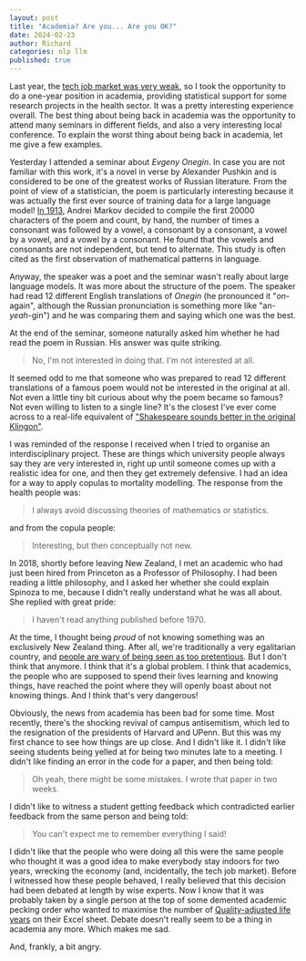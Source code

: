 ```yaml
---
layout: post
title: "Academia? Are you... Are you OK?"
date: 2024-02-23
author: Richard
categories: nlp llm
published: true
---
```

Last year, the [tech job market was very weak](https://papers.ssrn.com/sol3/papers.cfm?abstract_id=4442475), so I took the opportunity to do a one-year position in academia, providing statistical support for some research projects in the health sector. It was a pretty interesting experience overall. The best thing about being back in academia was the opportunity to attend many seminars in different fields, and also a very interesting local conference. To explain the worst thing about being back in academia, let me give a few examples.

Yesterday I attended a seminar about *Evgeny Onegin*. In case you are not familiar with this work, it's a novel in verse by Alexander Pushkin and is considered to be one of the greatest works of Russian literature. From the point of view of a statistician, the poem is particularly interesting because it was actually the first ever source of training data for a large language model! [In 1913](https://www.americanscientist.org/article/first-links-in-the-markov-chain), Andrei Markov decided to compile the first 20000 characters of the poem and count, by hand, the number of times a consonant was followed by a vowel, a consonant by a consonant, a vowel by a vowel, and a vowel by a consonant. He found that the vowels and consonants are not independent, but tend to alternate. This study is often cited as the first observation of mathematical patterns in language.

Anyway, the speaker was a poet and the seminar wasn't really about large language models. It was more about the structure of the poem. The speaker had read 12 different English translations of *Onegin* (he pronounced it "*on*-again", although the Russian pronunciation is something more like "an-*yeah*-gin") and he was comparing them and saying which one was the best.

At the end of the seminar, someone naturally asked him whether he had read the poem in Russian. His answer was quite striking.

> No, I'm not interested in doing that. I'm not interested at all.

It seemed odd to me that someone who was prepared to read 12 different translations of a famous poem would not be interested in the original at all. Not even a little tiny bit curious about why the poem became so famous? Not even willing to listen to a single line? It's the closest I've ever come across to a real-life equivalent of ["Shakespeare sounds better in the original Klingon"](https://tvtropes.org/pmwiki/pmwiki.php/Main/InTheOriginalKlingon).

I was reminded of the response I received when I tried to organise an interdisciplinary project. These are things which university people always say they are very interested in, right up until someone comes up with a realistic idea for one, and then they get extremely defensive. I had an idea for a way to apply copulas to mortality modelling. The response from the health people was:

> I always avoid discussing theories of mathematics or statistics.
	
and from the copula people:

> Interesting, but then conceptually not new.
	
In 2018, shortly before leaving New Zealand, I met an academic who had just been hired from Princeton as a Professor of Philosophy. I had been reading a little philosophy, and I asked her whether she could explain Spinoza to me, because I didn't really understand what he was all about. She replied with great pride:

> I haven't read anything published before 1970.
	
At the time, I thought being *proud* of not knowing something was an exclusively New Zealand thing. After all, we're traditionally a very egalitarian country, and [people are wary of being seen as too pretentious](https://en.wikipedia.org/wiki/Tall_poppy_syndrome). But I don't think that anymore. I think that it's a global problem. I think that academics, the people who are supposed to spend their lives learning and knowing things, have reached the point where they will openly boast about not knowing things. And I think that's very dangerous!  
	
Obviously, the news from academia has been bad for some time. Most recently, there's the shocking revival of campus antisemitism, which led to the resignation of the presidents of Harvard and UPenn. But this was my first chance to see how things are up close. And I didn't like it. I didn't like seeing students being yelled at for being two minutes late to a meeting. I didn't like finding an error in the code for a paper, and then being told:

> Oh yeah, there might be some mistakes. I wrote that paper in two weeks.
	
I didn't like to witness a student getting feedback which contradicted earlier feedback from the same person and being told:

> You can't expect me to remember everything I said!

I didn't like that the people who were doing all this were the same people who thought it was a good idea to make everybody stay indoors for two years, wrecking the economy (and, incidentally, the tech job market). Before I witnessed how these people behaved, I really believed that this decision had been debated at length by wise experts. Now I know that it was probably taken by a single person at the top of some demented academic pecking order who wanted to maximise the number of [Quality-adjusted life years](https://en.wikipedia.org/wiki/Quality-adjusted_life_year) on their Excel sheet. Debate doesn't really seem to be a thing in academia any more. Which makes me sad. 

And, frankly, a bit angry.
